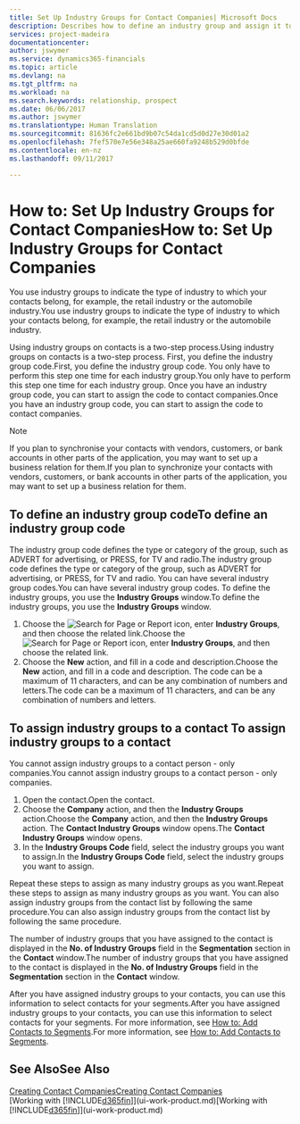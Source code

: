 ```yaml
---
title: Set Up Industry Groups for Contact Companies| Microsoft Docs
description: Describes how to define an industry group and assign it to a contact company, for example, the retail industry or the automobile industry.
services: project-madeira
documentationcenter: 
author: jswymer
ms.service: dynamics365-financials
ms.topic: article
ms.devlang: na
ms.tgt_pltfrm: na
ms.workload: na
ms.search.keywords: relationship, prospect
ms.date: 06/06/2017
ms.author: jswymer
ms.translationtype: Human Translation
ms.sourcegitcommit: 81636fc2e661bd9b07c54da1cd5d0d27e30d01a2
ms.openlocfilehash: 7fef570e7e56e348a25ae660fa9248b529d0bfde
ms.contentlocale: en-nz
ms.lasthandoff: 09/11/2017

---
```

# <a name="how-to-set-up-industry-groups-for-contact-companies"></a><span data-ttu-id="7a63b-103">How to: Set Up Industry Groups for Contact Companies</span><span class="sxs-lookup"><span data-stu-id="7a63b-103">How to: Set Up Industry Groups for Contact Companies</span></span>
<span data-ttu-id="7a63b-104">You use industry groups to indicate the type of industry to which your contacts belong, for example, the retail industry or the automobile industry.</span><span class="sxs-lookup"><span data-stu-id="7a63b-104">You use industry groups to indicate the type of industry to which your contacts belong, for example, the retail industry or the automobile industry.</span></span>

<span data-ttu-id="7a63b-105">Using industry groups on contacts is a two-step process.</span><span class="sxs-lookup"><span data-stu-id="7a63b-105">Using industry groups on contacts is a two-step process.</span></span> <span data-ttu-id="7a63b-106">First, you define the industry group code.</span><span class="sxs-lookup"><span data-stu-id="7a63b-106">First, you define the industry group code.</span></span> <span data-ttu-id="7a63b-107">You only have to perform this step one time for each industry group.</span><span class="sxs-lookup"><span data-stu-id="7a63b-107">You only have to perform this step one time for each industry group.</span></span> <span data-ttu-id="7a63b-108">Once you have an industry group code, you can start to assign the code to contact companies.</span><span class="sxs-lookup"><span data-stu-id="7a63b-108">Once you have an industry group code, you can start to assign the code to contact companies.</span></span>

> [!NOTE]  
>   <span data-ttu-id="7a63b-109">If you plan to synchronise your contacts with vendors, customers, or bank accounts in other parts of the application, you may want to set up a business relation for them.</span><span class="sxs-lookup"><span data-stu-id="7a63b-109">If you plan to synchronize your contacts with vendors, customers, or bank accounts in other parts of the application, you may want to set up a business relation for them.</span></span>

## <a name="to-define-an-industry-group-code"></a><span data-ttu-id="7a63b-110">To define an industry group code</span><span class="sxs-lookup"><span data-stu-id="7a63b-110">To define an industry group code</span></span>
<span data-ttu-id="7a63b-111">The industry group code defines the type or category of the group, such as ADVERT for advertising, or PRESS, for TV and radio.</span><span class="sxs-lookup"><span data-stu-id="7a63b-111">The industry group code defines the type or category of the group, such as ADVERT for advertising, or PRESS, for TV and radio.</span></span> <span data-ttu-id="7a63b-112">You can have several industry group codes.</span><span class="sxs-lookup"><span data-stu-id="7a63b-112">You can have several industry group codes.</span></span> <span data-ttu-id="7a63b-113">To define the industry groups, you use the **Industry Groups** window.</span><span class="sxs-lookup"><span data-stu-id="7a63b-113">To define the industry groups, you use the **Industry Groups** window.</span></span>

1. <span data-ttu-id="7a63b-114">Choose the ![Search for Page or Report](media/ui-search/search_small.png "Search for Page or Report icon") icon, enter **Industry Groups**, and then choose the related link.</span><span class="sxs-lookup"><span data-stu-id="7a63b-114">Choose the ![Search for Page or Report](media/ui-search/search_small.png "Search for Page or Report icon") icon, enter **Industry Groups**, and then choose the related link.</span></span>
2. <span data-ttu-id="7a63b-115">Choose the **New** action, and fill in a code and description.</span><span class="sxs-lookup"><span data-stu-id="7a63b-115">Choose the **New** action, and fill in a code and description.</span></span> <span data-ttu-id="7a63b-116">The code can be a maximum of 11 characters, and can be any combination of numbers and letters.</span><span class="sxs-lookup"><span data-stu-id="7a63b-116">The code can be a maximum of 11 characters, and can be any combination of numbers and letters.</span></span>

## <span data-ttu-id="7a63b-117"><a name="AssignIndustryGroupContact"></a> To assign industry groups to a contact</span><span class="sxs-lookup"><span data-stu-id="7a63b-117"><a name="AssignIndustryGroupContact"></a> To assign industry groups to a contact</span></span>
<span data-ttu-id="7a63b-118">You cannot assign industry groups to a contact person - only companies.</span><span class="sxs-lookup"><span data-stu-id="7a63b-118">You cannot assign industry groups to a contact person - only companies.</span></span>

1. <span data-ttu-id="7a63b-119">Open the contact.</span><span class="sxs-lookup"><span data-stu-id="7a63b-119">Open the contact.</span></span>
2. <span data-ttu-id="7a63b-120">Choose the **Company** action, and then the **Industry Groups** action.</span><span class="sxs-lookup"><span data-stu-id="7a63b-120">Choose the **Company** action, and then the **Industry Groups** action.</span></span> <span data-ttu-id="7a63b-121">The **Contact Industry Groups** window opens.</span><span class="sxs-lookup"><span data-stu-id="7a63b-121">The **Contact Industry Groups** window opens.</span></span>
3. <span data-ttu-id="7a63b-122">In the **Industry Groups Code** field, select the industry groups you want to assign.</span><span class="sxs-lookup"><span data-stu-id="7a63b-122">In the **Industry Groups Code** field, select the industry groups you want to assign.</span></span>

<span data-ttu-id="7a63b-123">Repeat these steps to assign as many industry groups as you want.</span><span class="sxs-lookup"><span data-stu-id="7a63b-123">Repeat these steps to assign as many industry groups as you want.</span></span> <span data-ttu-id="7a63b-124">You can also assign industry groups from the contact list by following the same procedure.</span><span class="sxs-lookup"><span data-stu-id="7a63b-124">You can also assign industry groups from the contact list by following the same procedure.</span></span>

<span data-ttu-id="7a63b-125">The number of industry groups that you have assigned to the contact is displayed in the **No. of Industry Groups** field in the **Segmentation** section in the **Contact** window.</span><span class="sxs-lookup"><span data-stu-id="7a63b-125">The number of industry groups that you have assigned to the contact is displayed in the **No. of Industry Groups** field in the **Segmentation** section in the **Contact** window.</span></span>

<span data-ttu-id="7a63b-126">After you have assigned industry groups to your contacts, you can use this information to select contacts for your segments.</span><span class="sxs-lookup"><span data-stu-id="7a63b-126">After you have assigned industry groups to your contacts, you can use this information to select contacts for your segments.</span></span> <span data-ttu-id="7a63b-127">For more information, see [How to: Add Contacts to Segments](marketing-add-contact-segment.md).</span><span class="sxs-lookup"><span data-stu-id="7a63b-127">For more information, see [How to: Add Contacts to Segments](marketing-add-contact-segment.md).</span></span>

## <a name="see-also"></a><span data-ttu-id="7a63b-128">See Also</span><span class="sxs-lookup"><span data-stu-id="7a63b-128">See Also</span></span>
[<span data-ttu-id="7a63b-129">Creating Contact Companies</span><span class="sxs-lookup"><span data-stu-id="7a63b-129">Creating Contact Companies</span></span>](marketing-create-contact-companies.md)  
<span data-ttu-id="7a63b-130">[Working with [!INCLUDE[d365fin](includes/d365fin_md.md)]](ui-work-product.md)</span><span class="sxs-lookup"><span data-stu-id="7a63b-130">[Working with [!INCLUDE[d365fin](includes/d365fin_md.md)]](ui-work-product.md)</span></span>

